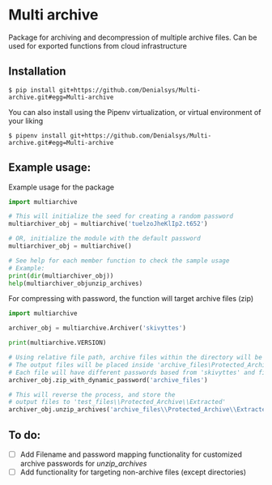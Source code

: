 # Multi archive

Package for archiving and decompression of multiple archive files. Can be used for exported functions from cloud infrastructure

## Installation

```console
$ pip install git+https://github.com/Denialsys/Multi-archive.git#egg=Multi-archive
```

You can also install using the Pipenv virtualization, or virtual environment of your liking

```console
$ pipenv install git+https://github.com/Denialsys/Multi-archive.git#egg=Multi-archive
```


## Example usage:

Example usage for the package

```python
import multiarchive

# This will initialize the seed for creating a random password
multiarchiver_obj = multiarchive('tuelzoJheKlIp2.t652')

# OR, initialize the module with the default password
multiarchiver_obj = multiarchive()

# See help for each member function to check the sample usage
# Example:
print(dir(multiarchiver_obj))
help(multiarchiver_objunzip_archives)
```

For compressing with password, the function will target archive files (zip)
```python
import multiarchive

archiver_obj = multiarchive.Archiver('skivyttes')

print(multiarchive.VERSION)

# Using relative file path, archive files within the directory will be password protected
# The output files will be placed inside 'archive_files\Protected_Archive'
# Each file will have different passwords based from 'skivyttes' and filename
archiver_obj.zip_with_dynamic_password('archive_files')

# This will reverse the process, and store the
# output files to 'test_files\\Protected_Archive\\Extracted' 
archiver_obj.unzip_archives('archive_files\\Protected_Archive\\Extracted')
```

## To do:
- [ ] Add Filename and password mapping functionality for customized archive passwords for _unzip_archives_
- [ ] Add functionality for targeting non-archive files (except directories)